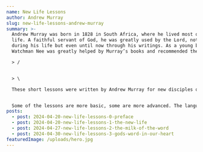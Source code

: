 ```yaml
---
name: New Life Lessons
author: Andrew Murray
slug: new-life-lessons-andrew-murray
summary: >-
  Andrew Murray was born in 1828 in South Africa, where he lived most of his
  life. A faithful servant of God, he was greatly used by the Lord, not only
  during his life but even until now through his writings. As a young believer,
  Watchman Nee was greatly helped by Murray’s books and recommended them.

  > /


  > \ 

  These short lessons were written by Andrew Murray for new disciples of Jesus. They are simple, basic but VERY important. Whether we are new in the Lord’s path or we’ve been there for years, these truths need to be engraved in our hearts and our understanding, not only for ourselves but also to be able to help others.


  Some of the lessons are more basic, some are more advanced. The language is simple and easy to understand, and while each lesson is rather short, there are substantial Scripture references for further study. Let each reader receive according to their capacity and growth level, as the Lord confirms His truths in the heart. He is  our Good Shepherd, and He knows how to give us our “portion of food at the proper time”.
posts:
  - post: 2024-04-20-new-life-lessons-0-preface
  - post: 2024-04-20-new-life-lessons-1-the-new-life
  - post: 2024-04-27-new-life-lessons-2-the-milk-of-the-word
  - post: 2024-04-30-new-life-lessons-3-gods-word-in-our-heart
featuredImage: /uploads/hero.jpg
---
```

